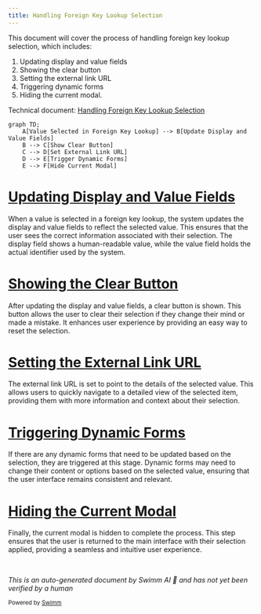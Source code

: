 ```yaml
---
title: Handling Foreign Key Lookup Selection
---
```

This document will cover the process of handling foreign key lookup selection, which includes:

1. Updating display and value fields
2. Showing the clear button
3. Setting the external link URL
4. Triggering dynamic forms
5. Hiding the current modal.

Technical document: <SwmLink doc-title="Handling Foreign Key Lookup Selection">[Handling Foreign Key Lookup Selection](/.swm/handling-foreign-key-lookup-selection.hv943k00.sw.md)</SwmLink>

```mermaid
graph TD;
    A[Value Selected in Foreign Key Lookup] --> B[Update Display and Value Fields]
    B --> C[Show Clear Button]
    C --> D[Set External Link URL]
    D --> E[Trigger Dynamic Forms]
    E --> F[Hide Current Modal]
```

# [Updating Display and Value Fields](https://app.swimm.io/repos/Z2l0aHViJTNBJTNBQnJvYWRsZWFmQ29tbWVyY2UtZGVtby1uZXclM0ElM0FTd2ltbS1EZW1v/docs/hv943k00#handling-the-selection-of-a-value-in-a-foreign-key-lookup)

When a value is selected in a foreign key lookup, the system updates the display and value fields to reflect the selected value. This ensures that the user sees the correct information associated with their selection. The display field shows a human-readable value, while the value field holds the actual identifier used by the system.

# [Showing the Clear Button](https://app.swimm.io/repos/Z2l0aHViJTNBJTNBQnJvYWRsZWFmQ29tbWVyY2UtZGVtby1uZXclM0ElM0FTd2ltbS1EZW1v/docs/hv943k00#handling-the-selection-of-a-value-in-a-foreign-key-lookup)

After updating the display and value fields, a clear button is shown. This button allows the user to clear their selection if they change their mind or made a mistake. It enhances user experience by providing an easy way to reset the selection.

# [Setting the External Link URL](https://app.swimm.io/repos/Z2l0aHViJTNBJTNBQnJvYWRsZWFmQ29tbWVyY2UtZGVtby1uZXclM0ElM0FTd2ltbS1EZW1v/docs/hv943k00#handling-the-selection-of-a-value-in-a-foreign-key-lookup)

The external link URL is set to point to the details of the selected value. This allows users to quickly navigate to a detailed view of the selected item, providing them with more information and context about their selection.

# [Triggering Dynamic Forms](https://app.swimm.io/repos/Z2l0aHViJTNBJTNBQnJvYWRsZWFmQ29tbWVyY2UtZGVtby1uZXclM0ElM0FTd2ltbS1EZW1v/docs/hv943k00#handling-the-selection-of-a-value-in-a-foreign-key-lookup)

If there are any dynamic forms that need to be updated based on the selection, they are triggered at this stage. Dynamic forms may need to change their content or options based on the selected value, ensuring that the user interface remains consistent and relevant.

# [Hiding the Current Modal](https://app.swimm.io/repos/Z2l0aHViJTNBJTNBQnJvYWRsZWFmQ29tbWVyY2UtZGVtby1uZXclM0ElM0FTd2ltbS1EZW1v/docs/hv943k00#handling-the-selection-of-a-value-in-a-foreign-key-lookup)

Finally, the current modal is hidden to complete the process. This step ensures that the user is returned to the main interface with their selection applied, providing a seamless and intuitive user experience.

&nbsp;

*This is an auto-generated document by Swimm AI 🌊 and has not yet been verified by a human*

<SwmMeta version="3.0.0" repo-id="Z2l0aHViJTNBJTNBQnJvYWRsZWFmQ29tbWVyY2UtZGVtby1uZXclM0ElM0FTd2ltbS1EZW1v" repo-name="BroadleafCommerce-demo-new" doc-type="product-flows"><sup>Powered by [Swimm](/)</sup></SwmMeta>
